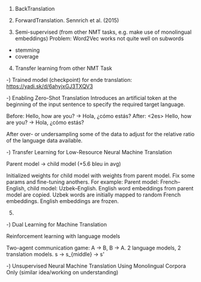 1) BackTranslation




2) ForwardTranslation. Sennrich et al. (2015)




3) Semi-supervised (from other NMT tasks, e.g. make use of monolingual embeddings)
Problem: Word2Vec works not quite well on subwords
- stemming
- coverage 



4) Transfer learning from other NMT Task

-) Trained model (checkpoint) for ende translation: https://yadi.sk/d/6ahyjxGJ3TXQV3

-) Enabling Zero-Shot Translation
Introduces an artificial token at the beginning of the input sentence to specify the required target language.

Before: Hello, how are you? -> Hola, ¿cómo estás?
After: <2es> Hello, how are you? -> Hola, ¿cómo estás?

After over- or undersampling some of the data to adjust for the relative ratio of the language data available.

-) Transfer Learning for Low-Resource Neural Machine Translation

Parent model -> child model (+5.6 bleu in avg)

Initialized weights for child model with weights from parent model.
Fix some params and fine-tuning anothers.
For example:
Parent model: French–English, child model: Uzbek–English.
English word embeddings from parent model are copied.
Uzbek words are initially mapped to random French embeddings.
English embeddings are frozen.

5) 

-) Dual Learning for Machine Translation

Reinforcement learning with language models

Two-agent communication game:
A -> B, B -> A.
2 language models, 2 translation models. s -> s_{middle} -> s'

-) Unsupervised Neural Machine Translation Using Monolingual Corpora Only (similar idea/working on understanding)
